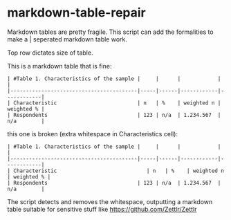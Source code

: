 # markdown-table-repair
Markdown tables are pretty fragile. This script can add the formalities to make a | seperated markdown table work.

Top row dictates size of table.

This is a markdown table that is fine:

```
| #Table 1. Characteristics of the sample |     |      |            |            |
|-----------------------------------------|-----|------|------------|------------|
| Characteristic                          | n   | %    | weighted n | weighted % |
| Respondents                             | 123 | n/a  | 1.234.567  | n/a        |
```

this one is broken (extra whitespace in Characteristics cell):

```
| #Table 1. Characteristics of the sample |     |      |            |            |
|-----------------------------------------|-----|------|------------|------------|
| Characteristic                             | n   | %    | weighted n | weighted % |
| Respondents                             | 123 | n/a  | 1.234.567  | n/a        |
```


The script detects and removes the whitespace, outputting a markdown table suitable for sensitive stuff like https://github.com/Zettlr/Zettlr
